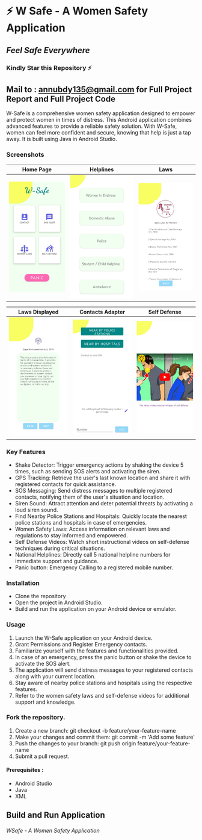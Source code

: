 # ⚡ W Safe - A Women Safety Application
## _Feel Safe Everywhere_
### Kindly Star this Repository ⚡

## Mail to : annubdy135@gmail.com for Full Project Report and Full Project Code
W-Safe is a comprehensive women safety application designed to empower and protect women in times of distress. This Android application combines advanced features to provide a reliable safety solution. With W-Safe, women can feel more confident and secure, knowing that help is just a tap away. It is built using Java in Android Studio.


### Screenshots
Home Page | Helplines | Laws
:------------------:|:-------------------:|:-------------------:
![Home - screenshot](Media/Home.jpeg) | ![Helplines - screenshot](Media/Helpline.jpeg) | ![Laws - screenshot](Media/Laws.jpeg) 

Laws Displayed | Contacts Adapter | Self Defense
:------------------:|:-------------------:|:-------------------:
![LawDisp - screenshot](Media/DisplayLaw.jpeg) | ![Contacts Adapt - screenshot](Media/AddContacts.jpeg) | ![self defense - screenshot](Media/SelfDefense.jpeg)

### Key Features
- Shake Detector: Trigger emergency actions by shaking the device 5 times, such as sending SOS alerts and activating the siren.
- GPS Tracking: Retrieve the user's last known location and share it with registered contacts for quick assistance.
- SOS Messaging: Send distress messages to multiple registered contacts, notifying them of the user's situation and location.
- Siren Sound: Attract attention and deter potential threats by activating a loud siren sound.
- Find Nearby Police Stations and Hospitals: Quickly locate the nearest police stations and hospitals in case of emergencies.
- Women Safety Laws: Access information on relevant laws and regulations to stay informed and empowered.
- Self Defense Videos: Watch short instructional videos on self-defense techniques during critical situations.
- National Helplines: Directly call 5 national helpline numbers for immediate support and guidance.
- Panic button: Emergency Calling to a registered mobile number.

### Installation
- Clone the repository
-  Open the project in Android Studio.
- Build and run the application on your Android device or emulator.

### Usage
1. Launch the W-Safe application on your Android device.
2. Grant Permissions and Register Emergency contacts. 
3. Familiarize yourself with the features and functionalities provided.
4. In case of an emergency, press the panic button or shake the device to activate the SOS alert.
5. The application will send distress messages to your registered contacts along with your current location.
6. Stay aware of nearby police stations and hospitals using the respective features.
7. Refer to the women safety laws and self-defense videos for additional support and knowledge.


### Fork the repository.
1. Create a new branch: git checkout -b feature/your-feature-name
2. Make your changes and commit them: git commit -m 'Add some feature'
3. Push the changes to your branch: git push origin feature/your-feature-name
4. Submit a pull request.

#### Prerequisites :
- Android Studio
- Java
- XML

## Build and Run Application

###### WSafe - A Women Safety Application 
